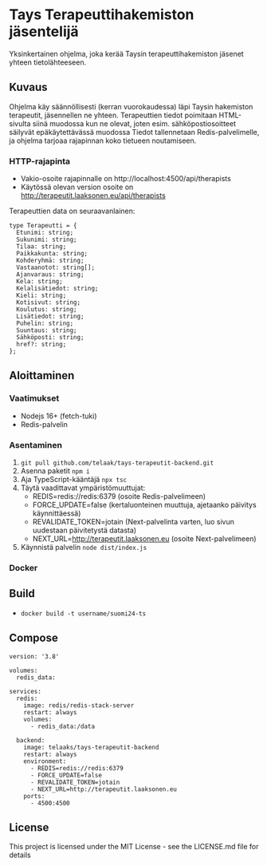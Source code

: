 # Tays Terapeuttihakemiston jäsentelijä

Yksinkertainen ohjelma, joka kerää Taysin terapeuttihakemiston jäsenet yhteen tietolähteeseen.

## Kuvaus

Ohjelma käy säännöllisesti (kerran vuorokaudessa) läpi Taysin hakemiston terapeutit, jäsennellen ne yhteen. 
Terapeuttien tiedot poimitaan HTML-sivulta siinä muodossa kun ne olevat, joten esim. sähköpostiosoitteet säilyvät epäkäytettävässä muodossa
Tiedot tallennetaan Redis-palvelimelle, ja ohjelma tarjoaa rajapinnan koko tietueen noutamiseen.

### HTTP-rajapinta

* Vakio-osoite rajapinnalle on http://localhost:4500/api/therapists
* Käytössä olevan version osoite on http://terapeutit.laaksonen.eu/api/therapists

Terapeuttien data on seuraavanlainen:

```
type Terapeutti = {
  Etunimi: string;
  Sukunimi: string;
  Tilaa: string;
  Paikkakunta: string;
  Kohderyhmä: string;
  Vastaanotot: string[];
  Ajanvaraus: string;
  Kela: string;
  Kelalisätiedot: string;
  Kieli: string;
  Kotisivut: string;
  Koulutus: string;
  Lisätiedot: string;
  Puhelin: string;
  Suuntaus: string;
  Sähköposti: string;
  href?: string;
};
```


## Aloittaminen

### Vaatimukset

* Nodejs 16+ (fetch-tuki)
* Redis-palvelin

### Asentaminen

1. `git pull github.com/telaak/tays-terapeutit-backend.git`
2. Asenna paketit `npm i`
3. Aja TypeScript-kääntäjä `npx tsc`
4. Täytä vaadittavat ympäristömuuttujat:
      * REDIS=redis://redis:6379 (osoite Redis-palvelimeen)
      * FORCE_UPDATE=false (kertaluonteinen muuttuja, ajetaanko päivitys käynnittäessä)
      * REVALIDATE_TOKEN=jotain (Next-palvelinta varten, luo sivun uudestaan päivitetystä datasta)
      * NEXT_URL=http://terapeutit.laaksonen.eu (osoite Next-palvelimeen)
5. Käynnistä palvelin `node dist/index.js`


### Docker

## Build

* `docker build -t username/suomi24-ts`

## Compose

```
version: '3.8'

volumes:
  redis_data:

services:
  redis:
    image: redis/redis-stack-server
    restart: always
    volumes:
      - redis_data:/data
    
  backend:
    image: telaaks/tays-terapeutit-backend
    restart: always
    environment:
      - REDIS=redis://redis:6379
      - FORCE_UPDATE=false
      - REVALIDATE_TOKEN=jotain
      - NEXT_URL=http://terapeutit.laaksonen.eu
    ports:
      - 4500:4500
```

## License

This project is licensed under the MIT License - see the LICENSE.md file for details
